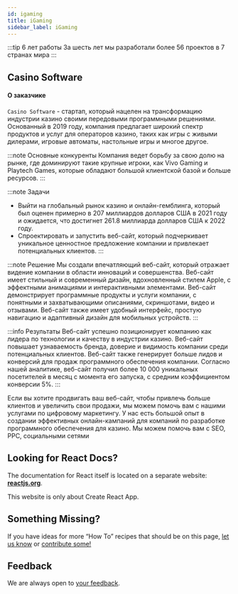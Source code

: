 ```yaml
---
id: igaming
title: iGaming
sidebar_label: iGaming
---
```


:::tip 6 лет работы
За шесть лет мы разработали более 56 проектов в 7 странах мира
:::

## Casino Software


#### О заказчике
`Casino Software` - стартап, который нацелен на трансформацию индустрии казино своими передовыми программными решениями. Основанный в 2019 году, компания предлагает широкий спектр продуктов и услуг для операторов казино, таких как игры с живыми дилерами, игровые автоматы, настольные игры и многое другое.


:::note Основные конкуренты
Компания ведет борьбу за свою долю на рынке, где доминируют такие крупные игроки, как Vivo Gaming и Playtech Games, которые обладают большой клиентской базой и больше ресурсов. 
:::

:::note Задачи
- Выйти на глобальный рынок казино и онлайн-гемблинга, который был оценен примерно в 207 миллиардов долларов США в 2021 году и ожидается, что достигнет 261.8 миллиарда долларов США к 2022 году. 
- Спроектировать и запустить веб-сайт, который подчеркивает уникальное ценностное предложение компании и привлекает потенциальных клиентов. 
:::

:::note Решение
Мы создали впечатляющий веб-сайт, который отражает видение компании в области инноваций и совершенства. Веб-сайт имеет стильный и современный дизайн, вдохновленный стилем Apple, с эффектными анимациями и интерактивными элементами. Веб-сайт демонстрирует программные продукты и услуги компании, с понятными и захватывающими описаниями, скриншотами, видео и отзывами. Веб-сайт также имеет удобный интерфейс, простую навигацию и адаптивный дизайн для мобильных устройств. 
:::

:::info Результаты
Веб-сайт успешно позиционирует компанию как лидера по технологии и качеству в индустрии казино. Веб-сайт повышает узнаваемость бренда, доверие и видимость компании среди потенциальных клиентов. Веб-сайт также генерирует больше лидов и конверсий для продаж программного обеспечения компании. Согласно нашей аналитике, веб-сайт получил более 10 000 уникальных посетителей в месяц с момента его запуска, с средним коэффициентом конверсии 5%. 
:::
 


Если вы хотите продвигать ваш веб-сайт, чтобы привлечь больше клиентов и увеличить свои продажи, мы можем помочь вам с нашими услугами по цифровому маркетингу. У нас есть большой опыт в создании эффективных онлайн-кампаний для компаний по разработке программного обеспечения для казино. Мы можем помочь вам с SEO, PPC, социальными сетями

## Looking for React Docs?

The documentation for React itself is located on a separate website: **[reactjs.org](https://reactjs.org/)**.

This website is only about Create React App.

## Something Missing?

If you have ideas for more “How To” recipes that should be on this page, [let us know](https://github.com/facebook/create-react-app/issues) or [contribute some!](https://github.com/facebook/create-react-app/tree/main/docusaurus/docs)

## Feedback

We are always open to [your feedback](https://github.com/facebook/create-react-app/issues).

